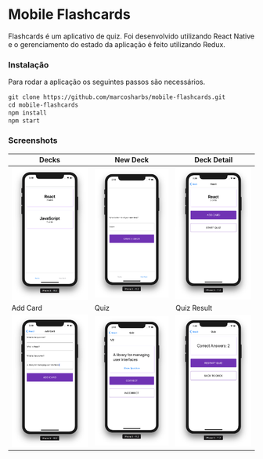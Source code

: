 # Mobile Flashcards

Flashcards é um aplicativo de quiz. Foi desenvolvido utilizando React Native e o gerenciamento do estado da aplicação é feito utilizando Redux.

### Instalação

Para rodar a aplicação os seguintes passos são necessários.

```
git clone https://github.com/marcosharbs/mobile-flashcards.git
cd mobile-flashcards
npm install
npm start
```

### Screenshots

Decks|New Deck|Deck Detail
-----|------------|------
<img src="https://raw.githubusercontent.com/marcosharbs/mobile-flashcards/master/imgs/img-1.png" width="300px">|<img src="https://raw.githubusercontent.com/marcosharbs/mobile-flashcards/master/imgs/img-2.png" width="300px">|<img src="https://raw.githubusercontent.com/marcosharbs/mobile-flashcards/master/imgs/img-3.png" width="300px">
Add Card|Quiz|Quiz Result
<img src="https://raw.githubusercontent.com/marcosharbs/mobile-flashcards/master/imgs/img-4.png" width="300px">|<img src="https://raw.githubusercontent.com/marcosharbs/mobile-flashcards/master/imgs/img-5.png" width="300px">|<img src="https://raw.githubusercontent.com/marcosharbs/mobile-flashcards/master/imgs/img-6.png" width="300px">